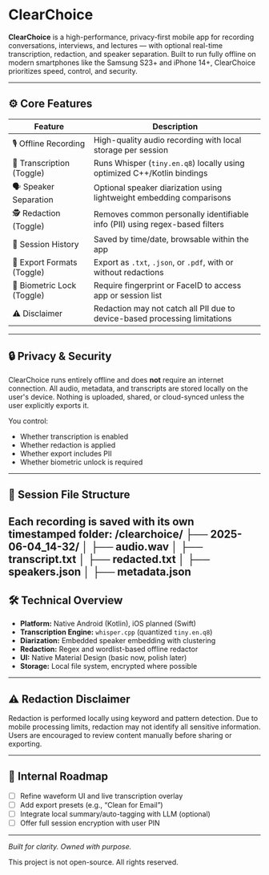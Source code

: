 # ClearChoice

**ClearChoice** is a high-performance, privacy-first mobile app for recording conversations, interviews, and lectures — with optional real-time transcription, redaction, and speaker separation. Built to run fully offline on modern smartphones like the Samsung S23+ and iPhone 14+, ClearChoice prioritizes speed, control, and security.

---

## ⚙️ Core Features

| Feature                  | Description                                                                 |
|--------------------------|-----------------------------------------------------------------------------|
| 🎙️ Offline Recording      | High-quality audio recording with local storage per session                |
| 📝 Transcription (Toggle) | Runs Whisper (`tiny.en.q8`) locally using optimized C++/Kotlin bindings     |
| 🗣️ Speaker Separation      | Optional speaker diarization using lightweight embedding comparisons       |
| 🕵️ Redaction (Toggle)     | Removes common personally identifiable info (PII) using regex-based filters |
| 📁 Session History         | Saved by time/date, browsable within the app                               |
| 📄 Export Formats (Toggle) | Export as `.txt`, `.json`, or `.pdf`, with or without redactions            |
| 🔐 Biometric Lock (Toggle) | Require fingerprint or FaceID to access app or session list                 |
| ⚠️ Disclaimer              | Redaction may not catch all PII due to device-based processing limitations  |

---

## 🔒 Privacy & Security

ClearChoice runs entirely offline and does **not** require an internet connection. All audio, metadata, and transcripts are stored locally on the user's device. Nothing is uploaded, shared, or cloud-synced unless the user explicitly exports it.

You control:
- Whether transcription is enabled
- Whether redaction is applied
- Whether export includes PII
- Whether biometric unlock is required

---

## 📂 Session File Structure

Each recording is saved with its own timestamped folder:
/clearchoice/
├── 2025-06-04_14-32/
│   ├── audio.wav
│   ├── transcript.txt
│   ├── redacted.txt
│   ├── speakers.json
│   ├── metadata.json
---

## 🛠️ Technical Overview

- **Platform:** Native Android (Kotlin), iOS planned (Swift)
- **Transcription Engine:** `whisper.cpp` (quantized `tiny.en.q8`)
- **Diarization:** Embedded speaker embedding with clustering
- **Redaction:** Regex and wordlist-based offline redactor
- **UI:** Native Material Design (basic now, polish later)
- **Storage:** Local file system, encrypted where possible

---

## ⚠️ Redaction Disclaimer

Redaction is performed locally using keyword and pattern detection. Due to mobile processing limits, redaction may not identify all sensitive information. Users are encouraged to review content manually before sharing or exporting.

---

## 📌 Internal Roadmap

- [ ] Refine waveform UI and live transcription overlay
- [ ] Add export presets (e.g., “Clean for Email”)
- [ ] Integrate local summary/auto-tagging with LLM (optional)
- [ ] Offer full session encryption with user PIN

---

*Built for clarity. Owned with purpose.*

This project is not open-source. All rights reserved.